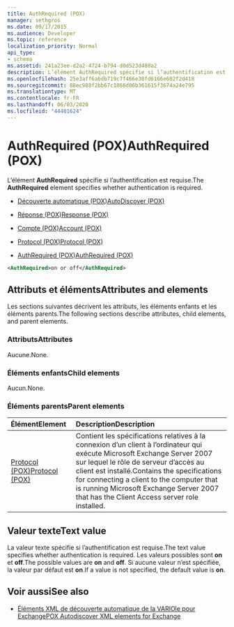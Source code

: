 ```yaml
---
title: AuthRequired (POX)
manager: sethgros
ms.date: 09/17/2015
ms.audience: Developer
ms.topic: reference
localization_priority: Normal
api_type:
- schema
ms.assetid: 241a23ee-d2a2-4724-b794-d0d523d480a2
description: L’élément AuthRequired spécifie si l’authentification est requise.
ms.openlocfilehash: 25e3aff6a6db719c7f466e30fd6166e602f2d418
ms.sourcegitcommit: 88ec988f2bb67c1866d06b361615f3674a24e795
ms.translationtype: MT
ms.contentlocale: fr-FR
ms.lasthandoff: 06/03/2020
ms.locfileid: "44461624"
---
```

# <a name="authrequired-pox"></a><span data-ttu-id="57e08-103">AuthRequired (POX)</span><span class="sxs-lookup"><span data-stu-id="57e08-103">AuthRequired (POX)</span></span>

<span data-ttu-id="57e08-104">L’élément **AuthRequired** spécifie si l’authentification est requise.</span><span class="sxs-lookup"><span data-stu-id="57e08-104">The **AuthRequired** element specifies whether authentication is required.</span></span> 
  
- [<span data-ttu-id="57e08-105">Découverte automatique (POX)</span><span class="sxs-lookup"><span data-stu-id="57e08-105">AutoDiscover (POX)</span></span>](autodiscover-pox.md)
  
- [<span data-ttu-id="57e08-106">Réponse (POX)</span><span class="sxs-lookup"><span data-stu-id="57e08-106">Response (POX)</span></span>](response-pox.md)
  
- [<span data-ttu-id="57e08-107">Compte (POX)</span><span class="sxs-lookup"><span data-stu-id="57e08-107">Account (POX)</span></span>](account-pox.md)
  
- [<span data-ttu-id="57e08-108">Protocol (POX)</span><span class="sxs-lookup"><span data-stu-id="57e08-108">Protocol (POX)</span></span>](protocol-pox.md)
  
- [<span data-ttu-id="57e08-109">AuthRequired (POX)</span><span class="sxs-lookup"><span data-stu-id="57e08-109">AuthRequired (POX)</span></span>](authrequired-pox.md)
  
```xml
<AuthRequired>on or off</AuthRequired>
```

## <a name="attributes-and-elements"></a><span data-ttu-id="57e08-110">Attributs et éléments</span><span class="sxs-lookup"><span data-stu-id="57e08-110">Attributes and elements</span></span>

<span data-ttu-id="57e08-111">Les sections suivantes décrivent les attributs, les éléments enfants et les éléments parents.</span><span class="sxs-lookup"><span data-stu-id="57e08-111">The following sections describe attributes, child elements, and parent elements.</span></span>
  
### <a name="attributes"></a><span data-ttu-id="57e08-112">Attributs</span><span class="sxs-lookup"><span data-stu-id="57e08-112">Attributes</span></span>

<span data-ttu-id="57e08-113">Aucune.</span><span class="sxs-lookup"><span data-stu-id="57e08-113">None.</span></span>
  
### <a name="child-elements"></a><span data-ttu-id="57e08-114">Éléments enfants</span><span class="sxs-lookup"><span data-stu-id="57e08-114">Child elements</span></span>

<span data-ttu-id="57e08-115">Aucun.</span><span class="sxs-lookup"><span data-stu-id="57e08-115">None.</span></span>
  
### <a name="parent-elements"></a><span data-ttu-id="57e08-116">Éléments parents</span><span class="sxs-lookup"><span data-stu-id="57e08-116">Parent elements</span></span>

|<span data-ttu-id="57e08-117">**Élément**</span><span class="sxs-lookup"><span data-stu-id="57e08-117">**Element**</span></span>|<span data-ttu-id="57e08-118">**Description**</span><span class="sxs-lookup"><span data-stu-id="57e08-118">**Description**</span></span>|
|:-----|:-----|
|[<span data-ttu-id="57e08-119">Protocol (POX)</span><span class="sxs-lookup"><span data-stu-id="57e08-119">Protocol (POX)</span></span>](protocol-pox.md) <br/> |<span data-ttu-id="57e08-120">Contient les spécifications relatives à la connexion d’un client à l’ordinateur qui exécute Microsoft Exchange Server 2007 sur lequel le rôle de serveur d’accès au client est installé.</span><span class="sxs-lookup"><span data-stu-id="57e08-120">Contains the specifications for connecting a client to the computer that is running Microsoft Exchange Server 2007 that has the Client Access server role installed.</span></span>  <br/> |
   
## <a name="text-value"></a><span data-ttu-id="57e08-121">Valeur texte</span><span class="sxs-lookup"><span data-stu-id="57e08-121">Text value</span></span>

<span data-ttu-id="57e08-122">La valeur texte spécifie si l’authentification est requise.</span><span class="sxs-lookup"><span data-stu-id="57e08-122">The text value specifies whether authentication is required.</span></span> <span data-ttu-id="57e08-123">Les valeurs possibles sont **on** et **off**.</span><span class="sxs-lookup"><span data-stu-id="57e08-123">The possible values are **on** and **off**.</span></span> <span data-ttu-id="57e08-124">Si aucune valeur n’est spécifiée, la valeur par défaut est **on**.</span><span class="sxs-lookup"><span data-stu-id="57e08-124">If a value is not specified, the default value is **on**.</span></span> 
  
## <a name="see-also"></a><span data-ttu-id="57e08-125">Voir aussi</span><span class="sxs-lookup"><span data-stu-id="57e08-125">See also</span></span>

- [<span data-ttu-id="57e08-126">Éléments XML de découverte automatique de la VARIOle pour Exchange</span><span class="sxs-lookup"><span data-stu-id="57e08-126">POX Autodiscover XML elements for Exchange</span></span>](pox-autodiscover-xml-elements-for-exchange.md)

